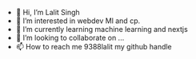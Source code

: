 - 👋 Hi, I’m Lalit Singh
- 👀 I’m interested in webdev Ml and cp.
- 🌱 I’m currently learning machine learning and nextjs
- 💞️ I’m looking to collaborate on ...
- 📫 How to reach me 9388lalit my github handle

<!---
9389lalit/9389lalit is a ✨ special ✨ repository because its `README.md` (this file) appears on your GitHub profile.
You can click the Preview link to take a look at your changes.
--->

